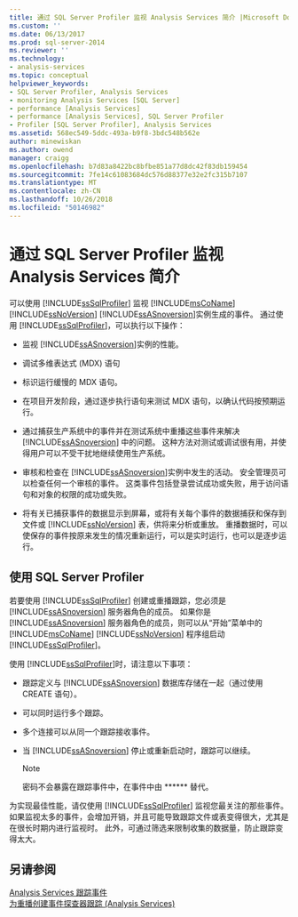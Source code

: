 ```yaml
---
title: 通过 SQL Server Profiler 监视 Analysis Services 简介 |Microsoft Docs
ms.custom: ''
ms.date: 06/13/2017
ms.prod: sql-server-2014
ms.reviewer: ''
ms.technology:
- analysis-services
ms.topic: conceptual
helpviewer_keywords:
- SQL Server Profiler, Analysis Services
- monitoring Analysis Services [SQL Server]
- performance [Analysis Services]
- performance [Analysis Services], SQL Server Profiler
- Profiler [SQL Server Profiler], Analysis Services
ms.assetid: 568ec549-5ddc-493a-b9f8-3bdc548b562e
author: minewiskan
ms.author: owend
manager: craigg
ms.openlocfilehash: b7d83a8422bc8bfbe851a77d8dc42f83db159454
ms.sourcegitcommit: 7fe14c61083684dc576d88377e32e2fc315b7107
ms.translationtype: MT
ms.contentlocale: zh-CN
ms.lasthandoff: 10/26/2018
ms.locfileid: "50146982"
---
```

# <a name="introduction-to-monitoring-analysis-services-with-sql-server-profiler"></a>通过 SQL Server Profiler 监视 Analysis Services 简介
  可以使用 [!INCLUDE[ssSqlProfiler](../../includes/sssqlprofiler-md.md)] 监视 [!INCLUDE[msCoName](../../includes/msconame-md.md)] [!INCLUDE[ssNoVersion](../../includes/ssnoversion-md.md)] [!INCLUDE[ssASnoversion](../../includes/ssasnoversion-md.md)]实例生成的事件。 通过使用 [!INCLUDE[ssSqlProfiler](../../includes/sssqlprofiler-md.md)]，可以执行以下操作：  
  
-   监视 [!INCLUDE[ssASnoversion](../../includes/ssasnoversion-md.md)]实例的性能。  
  
-   调试多维表达式 (MDX) 语句  
  
-   标识运行缓慢的 MDX 语句。  
  
-   在项目开发阶段，通过逐步执行语句来测试 MDX 语句，以确认代码按预期运行。  
  
-   通过捕获生产系统中的事件并在测试系统中重播这些事件来解决 [!INCLUDE[ssASnoversion](../../includes/ssasnoversion-md.md)] 中的问题。 这种方法对测试或调试很有用，并使得用户可以不受干扰地继续使用生产系统。  
  
-   审核和检查在 [!INCLUDE[ssASnoversion](../../includes/ssasnoversion-md.md)]实例中发生的活动。 安全管理员可以检查任何一个审核的事件。 这类事件包括登录尝试成功或失败，用于访问语句和对象的权限的成功或失败。  
  
-   将有关已捕获事件的数据显示到屏幕，或将有关每个事件的数据捕获和保存到文件或 [!INCLUDE[ssNoVersion](../../includes/ssnoversion-md.md)] 表，供将来分析或重放。 重播数据时，可以使保存的事件按原来发生的情况重新运行，可以是实时运行，也可以是逐步运行。  
  
## <a name="using-sql-server-profiler"></a>使用 SQL Server Profiler  
 若要使用 [!INCLUDE[ssSqlProfiler](../../includes/sssqlprofiler-md.md)] 创建或重播跟踪，您必须是 [!INCLUDE[ssASnoversion](../../includes/ssasnoversion-md.md)] 服务器角色的成员。 如果你是 [!INCLUDE[ssASnoversion](../../includes/ssasnoversion-md.md)] 服务器角色的成员，则可以从“开始”菜单中的 [!INCLUDE[msCoName](../../includes/msconame-md.md)] [!INCLUDE[ssNoVersion](../../includes/ssnoversion-md.md)] 程序组启动 [!INCLUDE[ssSqlProfiler](../../includes/sssqlprofiler-md.md)]。  
  
 使用 [!INCLUDE[ssSqlProfiler](../../includes/sssqlprofiler-md.md)]时，请注意以下事项：  
  
-   跟踪定义与 [!INCLUDE[ssASnoversion](../../includes/ssasnoversion-md.md)] 数据库存储在一起（通过使用 CREATE 语句）。  
  
-   可以同时运行多个跟踪。  
  
-   多个连接可以从同一个跟踪接收事件。  
  
-   当 [!INCLUDE[ssASnoversion](../../includes/ssasnoversion-md.md)] 停止或重新启动时，跟踪可以继续。  
  
    > [!NOTE]  
    >  密码不会暴露在跟踪事件中，在事件中由 ****** 替代。  
  
 为实现最佳性能，请仅使用 [!INCLUDE[ssSqlProfiler](../../includes/sssqlprofiler-md.md)] 监视您最关注的那些事件。 如果监视太多的事件，会增加开销，并且可能导致跟踪文件或表变得很大，尤其是在很长时期内进行监视时。 此外，可通过筛选来限制收集的数据量，防止跟踪变得太大。  
  
## <a name="see-also"></a>另请参阅  
 [Analysis Services 跟踪事件](https://docs.microsoft.com/bi-reference/trace-events/analysis-services-trace-events)   
 [为重播创建事件探查器跟踪 (Analysis Services)](create-profiler-traces-for-replay-analysis-services.md)  
  
  
